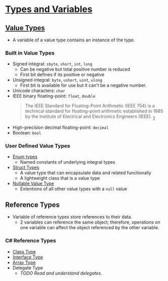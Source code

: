 # [Types and Variables](https://docs.microsoft.com/en-us/dotnet/csharp/tour-of-csharp/types-and-variables)

## [Value Types](https://github.com/TrevorStubbs/Microsoft-CSharp-Documentation-Examples/tree/master/TypesandVariables/Value%20Types)
- A variable of a value type contains an instance of the type.
### Built in Value Types
- Signed integral: `sbyte`, `short`, `int`, `long`
    - Can be negative but total positive number is reduced
    - First bit defines if its positive or negative
- Unsigned integral: `byte`, `ushort`, `uint`, `ulong`
    - First bit is available for use but it can't be a negative number.
- Unicode characters: `char`
- IEEE binary floating-point: `float`, `double`
    >  The IEEE Standard for Floating-Point Arithmetic (IEEE 754) is a technical standard for floating-point arithmetic established in 1985 by the Institute of Electrical and Electronics Engineers (IEEE). <sub>[1](https://en.wikipedia.org/wiki/IEEE_754)</sub>
- High-precision decimal floating-point: `decimal`
- Boolean: `bool`

### User Defined Value Types
- [Enum types](https://github.com/TrevorStubbs/Microsoft-CSharp-Documentation-Examples/tree/master/TypesandVariables/EnumType)
    - Named constants of underlying integral types
- [Struct Types](https://github.com/TrevorStubbs/Microsoft-CSharp-Documentation-Examples/tree/master/TypesandVariables/StructsType)
    - A value type that can encapsulate data and related functionally
    - A lightweight class that is a value type
- [Nullable Value Type](https://github.com/TrevorStubbs/Microsoft-CSharp-Documentation-Examples/tree/master/TypesandVariables/NullableValueTypes)
    - Extentions of all other value types with a `null` value

## Reference Types
- Variable of reference types store references to their data.
    - 2 variables can reference the same object; therefore, operations on one variable can affect the object referenced by the other variable.

### C# Reference Types
- [Class Type](https://github.com/TrevorStubbs/Microsoft-CSharp-Documentation-Examples/tree/master/TypesandVariables/ClassType)
- [Interface Type](https://github.com/TrevorStubbs/Microsoft-CSharp-Documentation-Examples/tree/master/TypesandVariables/InterfaceType)
- [Array Type](https://github.com/TrevorStubbs/Microsoft-CSharp-Documentation-Examples/tree/master/TypesandVariables/ArrayType)
- Delegate Type
    - *TODO Read and understand delegates.*